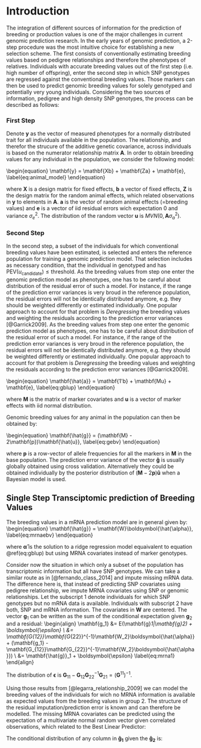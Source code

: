 # Introduction
The integration of different sources of information for the prediction of 
breeding or production values is one of the major challenges in current genomic 
prediction research.
In the early years of genomic prediction, a 2-step procedure was the most 
intuitive choice for establishing a new selection scheme.
The first consists of conventionally estimating breeding values based on 
pedigree relationships and therefore the phenotypes of relatives.
Individuals with accurate breeding values out of the first step (i.e. high 
number of offspring), enter the second step in which SNP genotypes are regressed 
against the conventional breeding values.
Those markers can then be used to predict genomic breeding values for solely 
genotyped and potentially very young individuals.
Considering the two sources of information, pedigree and high density SNP 
genotypes, the process can be described as follows:

### First Step
Denote $\mathbf{y}$ as the vector of measured phenotypes for a normally 
distributed trait for all individuals available in the population.
The relationship, and therefor the strucure of the additive genetic covariance, 
across individuals is based on the numerator relationship matrix $\mathbf{A}$.
In order to obtain breeding values for any individual in the population, we 
consider the following model:

\begin{equation}
	\mathbf{y} = \mathbf{Xb} + \mathbf{Za} + \mathbf{e},
	\label{eq:animal_model}
\end{equation}

where $\mathbf{X}$ is a design matrix for fixed effects, $\mathbf{b}$ a vector 
of fixed effects, $\mathbf{Z}$ is the design matrix for the random animal 
effects, which related observations in $\mathbf{y}$ to elements in $\mathbf{A}$.
$\mathbf{a}$ is the vector of random animal effects (=breeding values) and
$\mathbf{e}$ is a vector of iid residual errors wich expectation $0$ and 
variance $\sigma^2_e$.
The distribution of the random vector $\mathbf{u}$ is 
$MVN(0, \mathbf{A}\sigma^2_a)$.



### Second Step
In the second step, a subset of the individuals for which conventional breeding 
values have been estimated, is selected and enters the reference population for 
training a genomic prediction model.
That selection includes as necessary condition, that the individual in genotyped 
and has $\text{PEV}(u_{\text{candidate}}) \leq \text{threshold}$.
As the breeding values from step one enter the genomic prediction model as 
phenotypes, one has to be careful about distribution of the residual error of 
such a model.
For instance, if the range of the prediction error variances is very broud in 
the reference population, the residual errors will not be identically 
distributed anymore, e.g. they should be weighted differently or estimated 
individually.
One popular approach to account for that problem is *Deregressing* the breeding 
values and weighting the residuals according to the prediction error variances 
[@Garrick2009].
As the breeding values from step one enter the genomic prediction model as 
phenotypes, one has to be careful about distribution of the residual error of 
such a model.
For instance, if the range of the prediction error variances is very broud in 
the reference population, the residual errors will not be identically 
distributed anymore, e.g. they should be weighted differently or estimated 
individually.
One popular approach to account for that problem is *Deregressing* the breeding 
values and weighting the residuals according to the prediction error variances 
[@Garrick2009].

\begin{equation}
	\mathbf{\hat{a}} = \mathbf{1'b} + \mathbf{Mu} + \mathbf{e},
	\label{eq:gblup}
\end{equation}

where $\mathbf{M}$ is the matrix of marker covariates and $\mathbf{u}$ is a 
vector of marker effects with iid normal distribution.

Genomic breeding values for any animal in the population can then be obtained 
by:

\begin{equation}
	\mathbf{\hat{g}} =  (\mathbf{M} - 2\mathbf{p})\mathbf{\hat{u}},
	\label{eq:gebv}
\end{equation}

where $\mathbf{p}$ is a row-vector of allele frequencies for all the markers in 
$\mathbf{M}$ in the base population.
The prediction error variance of the vector $\mathbf{\hat{g}}$ is usually 
globally obtained using cross validation.
Alternatively they could be obtained individually by the posterior distribution 
of $(\mathbf{M} - 2\mathbf{p})\mathbf{\hat{u}}$ when a Bayesian model is used.


## Single Step Transciptomic prediction of Breeding Values
The breeding values in a mRNA prediction model are in general given by:
\begin{equation}
	\mathbf{\hat{g}} = \mathbf{W}\boldsymbol{\hat{\alpha}},
	\label{eq:mrnaebv}
\end{equation}

where $\boldsymbol{\hat{\alpha}}$ is the solution to a ridge regression model 
equaivalent to equation \@ref(eq:gblup) but using MRNA covariates instead of 
marker genotypes.

Consider now the situation in which only a subset of the population has 
transcriptomic information but all have SNP genotypes.
We can take a similar route as in [@fernando_class_2014] and impute missing
mRNA data.
The difference here is, that instead of predicting SNP covariates using 
pedigree relationship, we impute MRNA covariates using SNP or genomic 
relationships.
Let the subscript $1$ denote individuals for which SNP genotypes but no mRNA 
data is available.
Individuals with subscript $2$ have both, SNP and mRNA information.
The covariates in $\mathbf{W}$ are centered.
The vector $\mathbf{g}_1$ can be written as the sum of the conditional 
expectation given $\mathbf{g}_2$ and a residual:
\begin{align}
	\mathbf{g_1} &= E(\mathbf{g}_1|\mathbf{g}_2) + \boldsymbol{\epsilon} \\
	&= \mathbf{G_{12}}\mathbf{G_{22}}^{-1}\mathbf{W_2}\boldsymbol{\hat{\alpha}} + (\mathbf{g_1} - \mathbf{G_{12}}\mathbf{G_{22}}^{-1}\mathbf{W_2}\boldsymbol{\hat{\alpha}}) \\
	&= \mathbf{\hat{g}}_1 + \boldsymbol{\epsilon}
	\label{eq:mrna1}
\end{align}

The distribution of $\boldsymbol{\epsilon}$ is $\mathbf{G}_{11} - \mathbf{G}_{12}\mathbf{G}_{22}^{-1}\mathbf{G}_{21} = (\mathbf{G}^{11})^{-1}$.

Using those results from [@legarra_relationship_2009] we can model the breeding 
values of the individuals for wich no MRNA information is available as expected 
values from the breeding values in group $2$.
The structure of the residual imputation/prediction error is known and can 
therefore be modelled.
The missing MRNA covariates can be predicted using the expectation of a 
multivariate normal random vector given correlated observations, which related 
to the Best Linear Predictor:

The conditional distribution of any column in $\mathbf{\hat{g}_1}$ given
the $\mathbf{\hat{g}_2}$ is:

